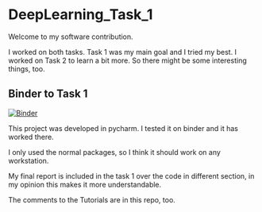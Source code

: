# DeepLearning_Task_1

Welcome to my software contribution.

I worked on both tasks. Task 1 was my main goal and I tried my best. I worked on Task 2 to learn a bit more. So there might be some interesting things, too.

## Binder to Task 1
[![Binder](https://mybinder.org/badge_logo.svg)](https://mybinder.org/v2/gh/KoehnAlexander/DeepLearning_Task_1/HEAD)


This project was developed in pycharm. I tested it on binder and it has worked there.

I only used the normal packages, so I think it should work on any workstation.


My final report is included in the task 1 over the code in different section, in my opinion this makes it more understandable.

The comments to the Tutorials are in this repo, too.
